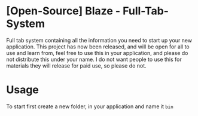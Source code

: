 # [Open-Source] Blaze - Full-Tab-System
Full tab system containing all the information you need to start up your new application. This project has now been released, and will be open for all to use and learn from, feel free to use this in your application, and please do not distribute this under your name. I do not want people to use this for materials they will release for paid use, so please do not.

# Usage

To start first create a new folder, in your application and name it ```bin```
